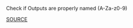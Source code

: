 Check if Outputs are properly named (A-Za-z0-9)

[SOURCE](https://docs.aws.amazon.com/AWSCloudFormation/latest/UserGuide/outputs-section-structure.html)